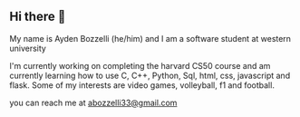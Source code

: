 ## Hi there 👋

My name is Ayden Bozzelli (he/him) and I am a software student at western university

I'm currently working on completing the harvard CS50 course
and am currently learning how to use C, C++, Python, Sql, html, css, javascript and flask. 
Some of my interests are video games, volleyball, f1 and football.

you can reach me at abozzelli33@gmail.com



<!--
**a-bozzelli/a-bozzelli** is a ✨ _special_ ✨ repository because its `README.md` (this file) appears on your GitHub profile.

Here are some ideas to get you started:

- 🔭 I’m currently working on ...
- 🌱 I’m currently learning ...
- 👯 I’m looking to collaborate on ...
- 🤔 I’m looking for help with ...
- 💬 Ask me about ...
- 📫 How to reach me: ...
- 😄 Pronouns: ...
- ⚡ Fun fact: ...
-->
